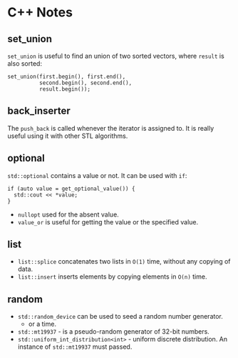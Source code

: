# C++ Notes

## set_union 
`set_union` is useful to find an union of two sorted vectors, where `result` is also sorted:

```
set_union(first.begin(), first.end(), 
          second.begin(), second.end(), 
          result.begin());
```

## back_inserter
The `push_back` is called whenever the iterator is assigned to. It is really useful using it with other STL algorithms.

## optional
`std::optional` contains a value or not.  It can be used with `if`:

```
if (auto value = get_optional_value()) {
  std::cout << *value;
}
```

- `nullopt` used for the absent value.
- `value_or` is useful for getting the value or the specified value.

## list
- `list::splice` concatenates two lists in `O(1)` time, without any copying of data.
- `list::insert` inserts elements by copying elements in `O(n)` time.

## random
- `std::random_device` can be used to seed a random number generator.
   - or a time.
- `std::mt19937` - is a pseudo-random generator of 32-bit numbers.
- `std::uniform_int_distribution<int>` - uniform discrete distribution. An instance of `std::mt19937` must passed.
